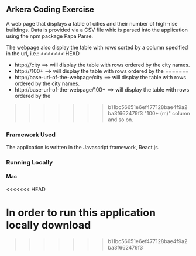 ## Arkera Coding Exercise

A web page that displays a table of cities and their number of high-rise buildings. Data is provided via a CSV file whic is parsed into the application using the npm package Papa Parse. 

The webpage also display the table with rows sorted by a column specified in the url, i.e.:
<<<<<<< HEAD
- http://<base url of the webpage>/city ==> will display the table with rows ordered by the
city names.
- http://<base url of the webpage>/100+ ==> will display the table with rows ordered by the
=======
- http://base-url-of-the-webpage/city ==> will display the table with rows ordered by the
city names.
- http://base-url-of-the-webpage/100+ ==> will display the table with rows ordered by the
>>>>>>> b11bc56651e6ef477128bae4f9a2ba3f662479f3
"100+ (m)" column and so on.

### Framework Used 

The application is written in the Javascript framework, React.js.

### Running Locally

#### Mac
<<<<<<< HEAD

In order to run this application locally download 
=======
>>>>>>> b11bc56651e6ef477128bae4f9a2ba3f662479f3
